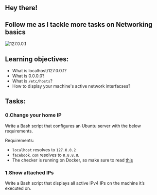 ## Hey there!
## Follow me as I tackle more tasks on Networking basics

![127.0.0.1]()

## Learning objectives:
* What is localhost/127.0.0.1?
* What is 0.0.0.0?
* What is `/etc/hosts`?
* How to display your machine's active network interfacses?

## Tasks:
### 0.Change your home IP
Write a Bash script that configures an Ubuntu server with the below requirements.

Requirements:

* `localhost` resolves to `127.0.0.2`
* `facebook.com` resolves to `8.8.8.8`.
* The checker is running on Docker, so make sure to read [this](http://blog.jonathanargentiero.com/docker-sed-cannot-rename-etcsedl8ysxl-device-or-resource-busy/)
### 1.Show attached IPs
Write a Bash script that displays all active IPv4 IPs on the machine it’s executed on.

